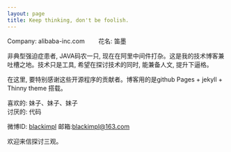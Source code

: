 ```yaml
---
layout: page
title: Keep thinking, don't be foolish.
---
```


<div class="message">
  Company: alibaba-inc.com   &nbsp; &nbsp; &nbsp; &nbsp;花名: 笛墨
</div>

非典型强迫症患者, JAVA码农一只, 现在在阿里中间件打杂。这是我的技术博客兼吐槽之地。技术只是工具, 希望在探讨技术的同时, 能兼备人文, 提升下逼格。

在这里, 要特别感谢这些开源程序的贡献者。博客用的是github Pages + jekyll + Thinny theme 搭载。

<div class="message">
  喜欢的:
    妹子、妹子、妹子
</div>

<div class="message">
  讨厌的:
    代码
</div>


微博ID: [blackimpl](http://weibo.com/u/2651957172)    邮箱:blackimpl@163.com

欢迎来信探讨三观。
